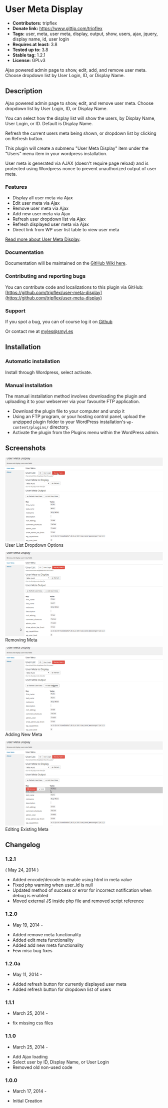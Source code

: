# User Meta Display
+ **Contributors:** tripflex
+ **Donate link:** https://www.gittip.com/tripflex
+ **Tags:** user, meta, user meta, display, output, show, users, ajax, jquery, display name, id, user login
+ **Requires at least:** 3.8
+ **Tested up to:** 3.8
+ **Stable tag:** 1.2.1
+ **License:** GPLv3

Ajax powered admin page to show, edit, add, and remove user meta. Choose dropdown list by User Login, ID, or Display Name.

## Description

Ajax powered admin page to show, edit, and remove user meta. Choose dropdown list by User Login, ID, or Display Name.

You can select how the display list will show the users, by Display Name, User Login, or ID. Default is Display Name.

Refresh the current users meta being shown, or dropdown list by clicking on Refresh button.

This plugin will create a submenu "User Meta Display" item under the "Users" menu item in your wordpress installation.

User meta is generated via AJAX (doesn't require page reload) and is protected using Wordpress nonce to prevent unauthorized output of user meta.

### Features

* Display all user meta via Ajax
* Edit user meta via Ajax
* Remove user meta via Ajax
* Add new user meta via Ajax
* Refresh user dropdown list via Ajax
* Refresh displayed user meta via Ajax
* Direct link from WP user list table to view user meta

[Read more about User Meta Display](https://github.com/tripflex/user-meta-display).

### Documentation

Documentation will be maintained on the [GitHub Wiki here](https://github.com/tripflex/user-meta-display/wiki).

### Contributing and reporting bugs

You can contribute code and localizations to this plugin via GitHub: [https://github.com/tripflex/user-meta-display](https://github.com/tripflex/user-meta-display)

### Support

If you spot a bug, you can of course log it on [Github](https://github.com/tripflex/user-meta-display)

Or contact me at myles@smyl.es

## Installation

### Automatic installation

Install through Wordpress, select activate.

### Manual installation

The manual installation method involves downloading the plugin and uploading it to your webserver via your favourite FTP application.

* Download the plugin file to your computer and unzip it
* Using an FTP program, or your hosting control panel, upload the unzipped plugin folder to your WordPress installation's `wp-content/plugins/` directory.
* Activate the plugin from the Plugins menu within the WordPress admin.

## Screenshots

![](screenshot-1.gif)
User List Dropdown Options

![](screenshot-2.gif)
Removing Meta

![](screenshot-3.gif)
Adding New Meta

![](screenshot-4.gif)
Editing Existing Meta

## Changelog

### 1.2.1
( May 24, 2014 )
* Added encode/decode to enable using html in meta value
* Fixed php warning when user_id is null
* Updated method of success or error for incorrect notification when debug is enabled
* Moved external JS inside php file and removed script reference

### 1.2.0
- May 19, 2014 -
* Added remove meta functionality
* Added edit meta functionality
* Added add new meta functionality
* Few misc bug fixes

### 1.2.0a
- May 11, 2014 -
* Added refresh button for currently displayed user meta
* Added refresh button for dropdown list of users

### 1.1.1
- March 25, 2014 -
* fix missing css files

### 1.1.0
- March 25, 2014 -
* Add Ajax loading
* Select user by ID, Display Name, or User Login
* Removed old non-used code

### 1.0.0
- March 17, 2014 -
* Initial Creation
